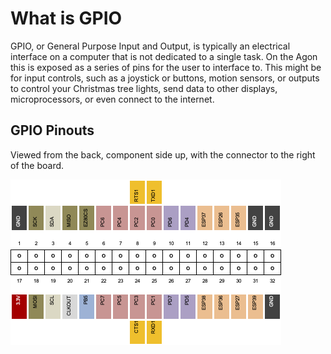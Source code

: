 # What is GPIO

GPIO, or General Purpose Input and Output, is typically an electrical interface on a computer that is not dedicated to a single task. On the Agon this is exposed as a series of pins for the user to interface to. This might be for input controls, such as a joystick or buttons, motion sensors, or outputs to control your Christmas tree lights, send data to other displays, microprocessors, or even connect to the internet.

## GPIO Pinouts

Viewed from the back, component side up, with the connector to the right of the board.

![](./images/agon_gpio_pinouts.png)
